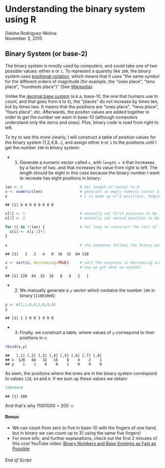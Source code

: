# Understanding the binary system using R
Daloha Rodr&iacute;guez-Molina  
November 3, 2015  

## Binary System (or base-2)
  The binary system is mostly used by computers, and could take one of two possible values: either `0` or `1`. To represent a quantity like `200`, the binary system uses [positional notation](https://en.wikipedia.org/wiki/Positional_notation), which means that it uses "the same symbol for the different orders of magnitude (for example, the "ones place", "tens place", "hundreds place")" (See [Wikipedia](https://en.wikipedia.org/wiki/Positional_notation)). 

  Unlike the [decimal base system](https://en.wikipedia.org/wiki/Decimal) (a.k.a. base-10, the one that humans use to count, and that goes from `0` to `9`), the "places" do not increase by times ten, but by times two. It means that the positions are "ones place", "twos place", "fours place", etc. Afterwards, the positon values are added together in order to get the number we want in base-10 (although computers understand only the zeros and ones). Plus, binary code is read from right to left.

  To try to see this more clearly, I will construct a table of position values for the binary system (1,2,4,8...), and assign either `0` or `1` to the positions until I get the number `200` in binary system:

* 1. Generate a numeric vector called `x`, with `length = 8` that increases by a factor of two, and that increases its value from right to left. The length should be eight in this case because the binary number I want to recreate has eight positions in binary:

```r
len <- 8                          # Set length of vector to 8
x <- numeric(len)                 # generate an empty numeric vector of length 8 that's called x
x                                 # x is made up of 8 positions, temporarily occupied by 0's:
```

```
## [1] 0 0 0 0 0 0 0 0
```

```r
x[1] <- 1                         # manually set first position to be 1
x[2] <- 2                         # manually set second position to be 2

for (i in 3:len) {                # for loop to construct the rest of the sequence
  x[i] <- x[i-1]*2
} 

x                                 # the sequence follows the binary positional notation, but we want it backwards
```

```
## [1]   1   2   4   8  16  32  64 128
```

```r
x <- sort(x, decreasing=TRUE)     # sort the sequence in decreasing order
x                                 # now we get what we wanted!
```

```
## [1] 128  64  32  16   8   4   2   1
```

* 2. We manually generate a `y` vector which contains the number `200` in binary (`11001000`):

```r
y <- c(1,1,0,0,1,0,0,0)
y
```

```
## [1] 1 1 0 0 1 0 0 0
```

* 3. Finally, we construct a table, where values of `y` correspond to their positions in `x`:

```r
rbind(x,y)
```

```
##   [,1] [,2] [,3] [,4] [,5] [,6] [,7] [,8]
## x  128   64   32   16    8    4    2    1
## y    1    1    0    0    1    0    0    0
```

As seen, the positions where the ones are in the binary system correspond to values `128`, `64` and `8`. If we sum up these values we obtain:

```r
128+64+8
```

```
## [1] 200
```

And that's why 11001000 = 200 &#9786;

#### Bonus:
* We can count from zero to five in base-10 with the fingers of one hand, but in binary we can count up to 31 using the same five fingers!
* For more info, and further explanations, check out the first 2 minutes of this cool YouTube video: [Binary Numbers and Base Systems as Fast as Possible](https://www.youtube.com/watch?v=LpuPe81bc2w)

###### End of Script


